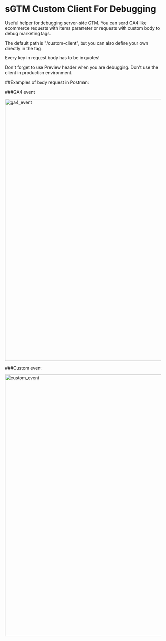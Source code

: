 # sGTM Custom Client For Debugging 

Useful helper for debugging server-side GTM. You can send GA4 like ecommerce requests with items parameter or requests with custom body to debug marketing tags.

The default path is "/custom-client", but you can also define your own directly in the tag.

Every key in request body has to be in quotes! 


Don't forget to use Preview header when you are debugging. Don't use the client in production environment.  


##Examples of body request in Postman:

###GA4 event

<img width="846" alt="ga4_event" src="https://github.com/Dase-Analytics/gtm-templates/assets/92515279/0a775332-1cfb-4ccb-b722-85b7521894cb">


###Custom event

<img width="844" alt="custom_event" src="https://github.com/Dase-Analytics/gtm-templates/assets/92515279/4f3cbb61-aae9-4202-9591-bfe2d02cf7ed">
